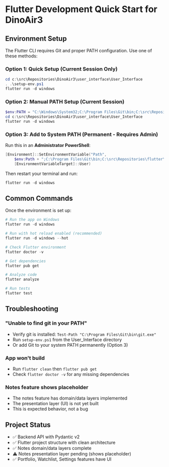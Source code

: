 # Flutter Development Quick Start for DinoAir3

## Environment Setup

The Flutter CLI requires Git and proper PATH configuration. Use one of these methods:

### Option 1: Quick Setup (Current Session Only)

```powershell
cd c:\src\Repositories\DinoAir3\user_interface\User_Interface
. .\setup-env.ps1
flutter run -d windows
```

### Option 2: Manual PATH Setup (Current Session)

```powershell
$env:PATH = "C:\Windows\System32;C:\Program Files\Git\bin;C:\src\Repositories\flutter\flutter\bin;$env:PATH"
cd c:\src\Repositories\DinoAir3\user_interface\User_Interface
flutter run -d windows
```

### Option 3: Add to System PATH (Permanent - Requires Admin)

Run this in an **Administrator PowerShell**:

```powershell
[Environment]::SetEnvironmentVariable("Path",
    $env:Path + ";C:\Program Files\Git\bin;C:\src\Repositories\flutter\flutter\bin",
    [EnvironmentVariableTarget]::User)
```

Then restart your terminal and run:

```powershell
flutter run -d windows
```

## Common Commands

Once the environment is set up:

```powershell
# Run the app on Windows
flutter run -d windows

# Run with hot reload enabled (recommended)
flutter run -d windows --hot

# Check Flutter environment
flutter doctor -v

# Get dependencies
flutter pub get

# Analyze code
flutter analyze

# Run tests
flutter test
```

## Troubleshooting

### "Unable to find git in your PATH"

- Verify git is installed: `Test-Path "C:\Program Files\Git\bin\git.exe"`
- Run `setup-env.ps1` from the User_Interface directory
- Or add Git to your system PATH permanently (Option 3)

### App won't build

- Run `flutter clean` then `flutter pub get`
- Check `flutter doctor -v` for any missing dependencies

### Notes feature shows placeholder

- The notes feature has domain/data layers implemented
- The presentation layer (UI) is not yet built
- This is expected behavior, not a bug

## Project Status

- ✅ Backend API with Pydantic v2
- ✅ Flutter project structure with clean architecture
- ✅ Notes domain/data layers complete
- ⚠️ Notes presentation layer pending (shows placeholder)
- ✅ Portfolio, Watchlist, Settings features have UI
